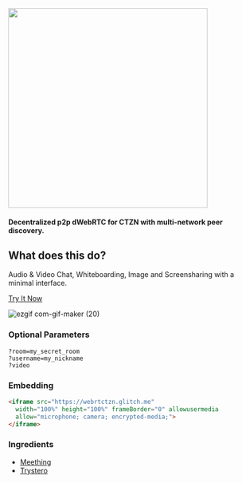 <img src="https://user-images.githubusercontent.com/1423657/111089259-5882ff00-852b-11eb-90fc-781e4b61858b.png" width=400>


#### Decentralized p2p dWebRTC for CTZN with multi-network peer discovery.

## What does this do?
Audio & Video Chat, Whiteboarding, Image and Screensharing with a minimal interface.

[Try It Now](https://webrtctzn.glitch.me)

![ezgif com-gif-maker (20)](https://user-images.githubusercontent.com/1423657/111086318-bad40380-851b-11eb-84b9-5246f1f08bc7.gif)

### Optional Parameters
```
?room=my_secret_room
?username=my_nickname
?video
```

### Embedding
```html
<iframe src="https://webrtctzn.glitch.me"
  width="100%" height="100%" frameBorder="0" allowusermedia 
  allow="microphone; camera; encrypted-media;">
</iframe>
```

### Ingredients

* [Meething](https://github.com/meething)
* [Trystero](https://github.com/dmotz/trystero)
